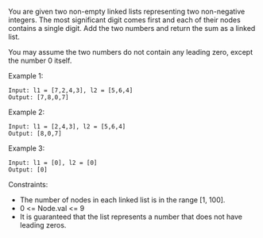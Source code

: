 You are given two non-empty linked lists representing two non-negative integers. The most significant digit comes first and each of their nodes contains a single digit. Add the two numbers and return the sum as a linked list.

You may assume the two numbers do not contain any leading zero, except the number 0 itself.

 

Example 1:

```
Input: l1 = [7,2,4,3], l2 = [5,6,4]
Output: [7,8,0,7]
```

Example 2:

```
Input: l1 = [2,4,3], l2 = [5,6,4]
Output: [8,0,7]
```

Example 3:

```
Input: l1 = [0], l2 = [0]
Output: [0]
```

Constraints:

 - The number of nodes in each linked list is in the range [1, 100].
 - 0 <= Node.val <= 9
 - It is guaranteed that the list represents a number that does not have leading zeros.

